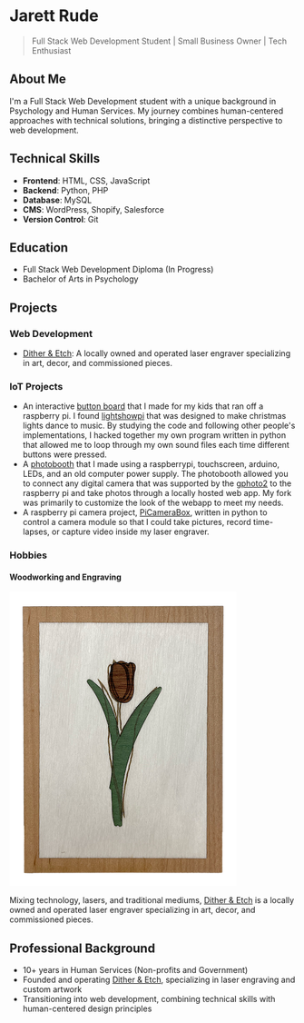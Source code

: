 # Jarett Rude
> Full Stack Web Development Student | Small Business Owner | Tech Enthusiast

## About Me
I'm a Full Stack Web Development student with a unique background in Psychology and Human Services. My journey combines human-centered approaches with technical solutions, bringing a distinctive perspective to web development.

## Technical Skills
- **Frontend**: HTML, CSS, JavaScript
- **Backend**: Python, PHP
- **Database**: MySQL
- **CMS**: WordPress, Shopify, Salesforce
- **Version Control**: Git

## Education
- Full Stack Web Development Diploma (In Progress)
- Bachelor of Arts in Psychology

## Projects
### Web Development
- [Dither & Etch](ditherandetch.ca): A locally owned and operated laser engraver specializing in art, decor, and commissioned pieces.


### IoT Projects
- An interactive [button board](https://github.com/jarettrude/buttonboard) that I made for my kids that ran off a raspberry pi. I found [lightshowpi](https://www.reddit.com/r/LightShowPi/wiki/index/) that was designed to make christmas lights dance to music. By studying the code and following other people's implementations, I hacked together my own program written in python that allowed me to loop through my own sound files each time different buttons were pressed.
- A [photobooth](https://github.com/jarettrude/photobooth) that I made using a raspberrypi, touchscreen, arduino, LEDs, and an old computer power supply. The photobooth allowed you to connect any digital camera that was supported by the [gphoto2](http://www.gphoto.org) to the raspberry pi and take photos through a locally hosted web app. My fork was primarily to customize the look of the webapp to meet my needs.
- A raspberry pi camera project, [PiCameraBox](https://github.com/jarettrude/PiCameraBox), written in python to control a camera module so that I could take pictures, record time-lapses, or capture video inside my laser engraver.


### Hobbies
#### Woodworking and Engraving
![Laser cut and engraved wood veneers of a rose on a white background.](/src/img/rose-art.png "Rose")

Mixing technology, lasers, and traditional mediums, [Dither & Etch](ditherandetch.ca) is a locally owned and operated laser engraver specializing in art, decor, and commissioned pieces.

## Professional Background
- 10+ years in Human Services (Non-profits and Government)
- Founded and operating [Dither & Etch](ditherandetch.ca), specializing in laser engraving and custom artwork
- Transitioning into web development, combining technical skills with human-centered design principles
